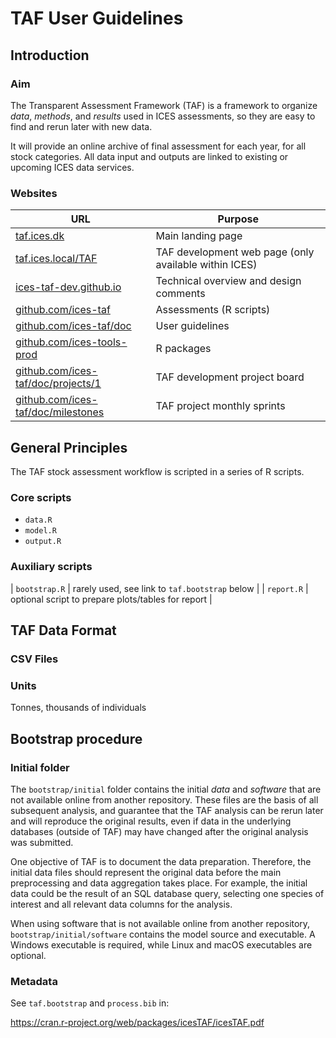 # TAF User Guidelines

## Introduction

### Aim

The Transparent Assessment Framework (TAF) is a framework to organize *data*,
*methods*, and *results* used in ICES assessments, so they are easy to find and
rerun later with new data.

It will provide an online archive of final assessment for each year, for all
stock categories. All data input and outputs are linked to existing or upcoming
ICES data services.

### Websites

URL | Purpose
--- | -------
[taf.ices.dk](http://taf.ices.dk) | Main landing page
[taf.ices.local/TAF](http://taf.ices.local/TAF) | TAF development web page (only available within ICES)
[ices-taf-dev.github.io](https://ices-taf-dev.github.io) | Technical overview and design comments
[github.com/ices-taf](https://github.com/ices-taf)| Assessments (R scripts)
[github.com/ices-taf/doc](https://github.com/ices-taf/doc) | User guidelines
[github.com/ices-tools-prod](https://github.com/ices-tools-prod) | R packages
[github.com/ices-taf/doc/projects/1](https://github.com/ices-taf/doc/projects/1?fullscreen=true) | TAF development project board
[github.com/ices-taf/doc/milestones](https://github.com/ices-taf/doc/milestones?direction=asc&sort=due_date&state=open) | TAF project monthly sprints

## General Principles

The TAF stock assessment workflow is scripted in a series of R scripts.

### Core scripts

- `data.R`
- `model.R`
- `output.R`

### Auxiliary scripts

| `bootstrap.R` | rarely used, see link to `taf.bootstrap` below     |
| `report.R`    | optional script to prepare plots/tables for report |

## TAF Data Format

### CSV Files

### Units

Tonnes, thousands of individuals

## Bootstrap procedure

### Initial folder

The `bootstrap/initial` folder contains the initial *data* and *software* that
are not available online from another repository. These files are the basis of
all subsequent analysis, and guarantee that the TAF analysis can be rerun later
and will reproduce the original results, even if data in the underlying
databases (outside of TAF) may have changed after the original analysis was
submitted.

One objective of TAF is to document the data preparation. Therefore, the initial
data files should represent the original data before the main preprocessing and
data aggregation takes place. For example, the initial data could be the result
of an SQL database query, selecting one species of interest and all relevant
data columns for the analysis.

When using software that is not available online from another repository,
`bootstrap/initial/software` contains the model source and executable. A Windows
executable is required, while Linux and macOS executables are optional.

### Metadata

See `taf.bootstrap` and `process.bib` in:

https://cran.r-project.org/web/packages/icesTAF/icesTAF.pdf
